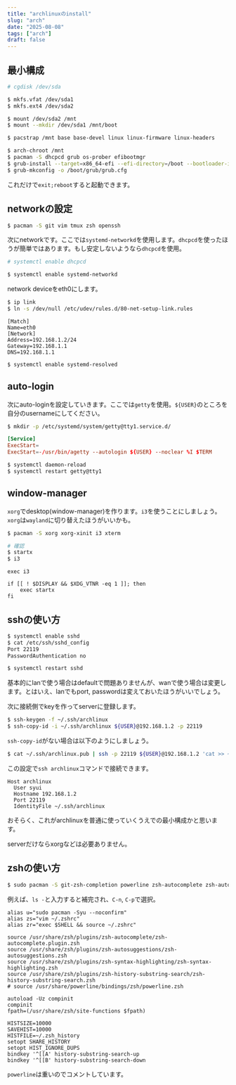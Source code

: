 ```yaml
---
title: "archlinuxのinstall"
slug: "arch"
date: "2025-08-08"
tags: ["arch"]
draft: false
---
```


## 最小構成

```sh
# cgdisk /dev/sda
```

```sh
$ mkfs.vfat /dev/sda1
$ mkfs.ext4 /dev/sda2

$ mount /dev/sda2 /mnt
$ mount --mkdir /dev/sda1 /mnt/boot

$ pacstrap /mnt base base-devel linux linux-firmware linux-headers

$ arch-chroot /mnt
$ pacman -S dhcpcd grub os-prober efibootmgr
$ grub-install --target=x86_64-efi --efi-directory=/boot --bootloader-id=grub
$ grub-mkconfig -o /boot/grub/grub.cfg
```

これだけで`exit;reboot`すると起動できます。

## networkの設定

```sh
$ pacman -S git vim tmux zsh openssh
```

次にnetworkです。ここでは`systemd-networkd`を使用します。`dhcpcd`を使ったほうが簡単ではあります。もし安定しないようなら`dhcpcd`を使用。

```sh
# systemctl enable dhcpcd
```

```sh
$ systemctl enable systemd-networkd
```

network deviceをeth0にします。

```sh
$ ip link
$ ln -s /dev/null /etc/udev/rules.d/80-net-setup-link.rules
```

```sh:/etc/systemd/network/eth.network
[Match]
Name=eth0
[Network]
Address=192.168.1.2/24
Gateway=192.168.1.1
DNS=192.168.1.1
```

```sh
$ systemctl enable systemd-resolved
```

## auto-login

次にauto-loginを設定していきます。ここでは`getty`を使用。`${USER}`のところを自分のusernameにしてください。

```sh
$ mkdir -p /etc/systemd/system/getty@tty1.service.d/
```

```sh:/etc/systemd/system/getty@tty1.service.d/override.conf
[Service]
ExecStart=
ExecStart=-/usr/bin/agetty --autologin ${USER} --noclear %I $TERM
```

```sh
$ systemctl daemon-reload
$ systemctl restart getty@tty1
```

## window-manager

`xorg`でdesktop(window-manager)を作ります。`i3`を使うことにしましょう。`xorg`は`wayland`に切り替えたほうがいいかも。

```sh
$ pacman -S xorg xorg-xinit i3 xterm

# 確認
$ startx
$ i3
```

```sh:~/.xinitrc
exec i3
```

```sh:~/.bash_profile
if [[ ! $DISPLAY && $XDG_VTNR -eq 1 ]]; then
    exec startx
fi
```

## sshの使い方

```sh
$ systemctl enable sshd
$ cat /etc/ssh/sshd_config
Port 22119
PasswordAuthentication no

$ systemctl restart sshd
```

基本的にlanで使う場合はdefaultで問題ありませんが、wanで使う場合は変更します。とはいえ、lanでもport, passwordは変えておいたほうがいいでしょう。

次に接続側でkeyを作ってserverに登録します。

```sh
$ ssh-keygen -f ~/.ssh/archlinux
$ ssh-copy-id -i ~/.ssh/archlinux ${USER}@192.168.1.2 -p 22119
```

`ssh-copy-id`がない場合は以下のようにしましょう。

```sh
$ cat ~/.ssh/archlinux.pub | ssh -p 22119 ${USER}@192.168.1.2 'cat >> ~/.ssh/authorized_keys'
```

この設定で`ssh archlinux`コマンドで接続できます。

```sh:~/.ssh/config
Host archlinux
  User syui
  Hostname 192.168.1.2
  Port 22119
  IdentityFile ~/.ssh/archlinux
```

おそらく、これがarchlinuxを普通に使っていくうえでの最小構成かと思います。

serverだけならxorgなどは必要ありません。

## zshの使い方

```sh
$ sudo pacman -S git-zsh-completion powerline zsh-autocomplete zsh-autosuggestions zsh-completions zsh-history-substring-search zsh-syntax-highlighting
```

例えば、`ls -`と入力すると補完され、`C-n`, `C-p`で選択。

```sh:~/.zshrc
alias u="sudo pacman -Syu --noconfirm"
alias zs="vim ~/.zshrc"
alias zr="exec $SHELL && source ~/.zshrc"

source /usr/share/zsh/plugins/zsh-autocomplete/zsh-autocomplete.plugin.zsh
source /usr/share/zsh/plugins/zsh-autosuggestions/zsh-autosuggestions.zsh
source /usr/share/zsh/plugins/zsh-syntax-highlighting/zsh-syntax-highlighting.zsh
source /usr/share/zsh/plugins/zsh-history-substring-search/zsh-history-substring-search.zsh
# source /usr/share/powerline/bindings/zsh/powerline.zsh

autoload -Uz compinit
compinit
fpath=(/usr/share/zsh/site-functions $fpath)

HISTSIZE=10000
SAVEHIST=10000
HISTFILE=~/.zsh_history
setopt SHARE_HISTORY
setopt HIST_IGNORE_DUPS
bindkey '^[[A' history-substring-search-up
bindkey '^[[B' history-substring-search-down
```

`powerline`は重いのでコメントしています。
